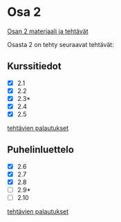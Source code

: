 # Osa 2

[Osan 2 materiaali ja tehtävät](https://fullstackopen.com/osa2)

Osasta 2 on tehty seuraavat tehtävät:

## Kurssitiedot

- [x] 2.1
- [x] 2.2
- [x] 2.3*
- [x] 2.4
- [x] 2.5

[tehtävien palautukset](kurssitiedot/)

## Puhelinluettelo

- [x] 2.6
- [x] 2.7
- [x] 2.8
- [ ] 2.9*
- [ ] 2.10

[tehtävien palautukset](puhelinluettelo/)